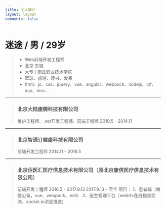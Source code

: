 ```yaml
---
title: 个人简介
layout: layout
comments: false
---
```


# 迷途 / 男 / 29岁

>*   Web前端开发工程师
>*   北京 东城
>*   大专 / 商丘职业技术学院
>*   篮球、旅游、读书、发呆
>*   html、js、css、jquery、vue、angular、webpack、nodejs、c#、asp、mvc...

---

>   ### 北京大陆康腾科技有限公司
>   维护工程师、.net开发工程师、前端工程师
>   2010.5 - 2014.11

---

>   ### 北京智通订健康科技有限公司
>   前端开发工程师
>   2014.11 - 2016.5

---

>   ### 北京佰医汇医疗信息技术有限公司（原北京康信医疗信息技术有限公司）
>   前端开发工程师
>   2016.5 - 2017.9.13
>   2017.9.13 - 至今
>   项目：
>       1、患者端（微信公号，vue、webpack、es6）
>       2、医生管理平台（webrtc在线视频交流、socket.io消息推送）

